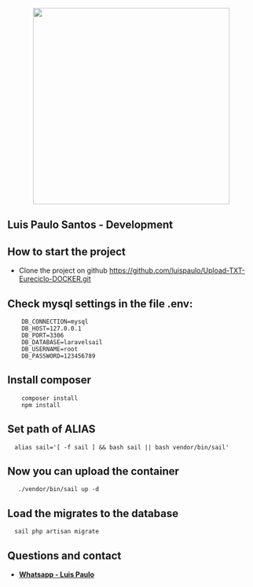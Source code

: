 <p align="center"><a href="https://laravel.com" target="_blank"><img src="https://www.eureciclo.com.br/img/selo-horizontal.ea6b8657.png" width="400"></a></p>

</p>

## Luis Paulo Santos - Development

## How to start the project
- Clone the project on github
https://github.com/luispaulo/Upload-TXT-Eureciclo-DOCKER.git

## Check mysql settings in the file .env:

```
    DB_CONNECTION=mysql
    DB_HOST=127.0.0.1
    DB_PORT=3306
    DB_DATABASE=laravelsail
    DB_USERNAME=root
    DB_PASSWORD=123456789
```

## Install composer
```
    composer install
    npm install
```

## Set path of ALIAS
```
  alias sail='[ -f sail ] && bash sail || bash vendor/bin/sail'
```

## Now you can upload the container
```
   ./vendor/bin/sail up -d
```

## Load the migrates to the database
```
  sail php artisan migrate
```

## Questions and contact
- **[Whatsapp - Luis Paulo ](https://api.whatsapp.com/send?phone=5561982481004)**
